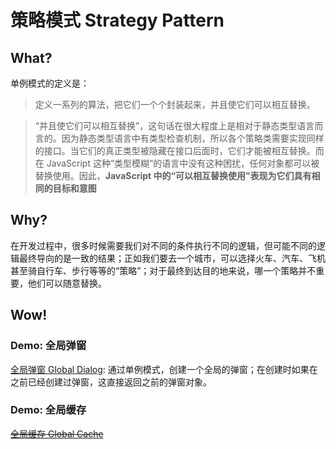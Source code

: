 # 策略模式 Strategy Pattern

## What?
单例模式的定义是：
> 定义一系列的算法，把它们一个个封装起来，并且使它们可以相互替换。

> “并且使它们可以相互替换”，这句话在很大程度上是相对于静态类型语言而言的。因为静态类型语言中有类型检查机制，所以各个策略类需要实现同样的接口。当它们的真正类型被隐藏在接口后面时，它们才能被相互替换。而在 JavaScript 这种“类型模糊”的语言中没有这种困扰，任何对象都可以被替换使用。因此，**JavaScript 中的“可以相互替换使用”表现为它们具有相同的目标和意图**

## Why?
在开发过程中，很多时候需要我们对不同的条件执行不同的逻辑，但可能不同的逻辑最终导向的是一致的结果；正如我们要去一个城市，可以选择火车、汽车、飞机甚至骑自行车、步行等等的“策略”；对于最终到达目的地来说，哪一个策略并不重要，他们可以随意替换。

## Wow!

### Demo: 全局弹窗
[全局弹窗 Global Dialog](./GlobalDialog/index.js): 通过单例模式，创建一个全局的弹窗；在创建时如果在之前已经创建过弹窗，这直接返回之前的弹窗对象。

### Demo: 全局缓存
~~[全局缓存 Global Cache]()~~